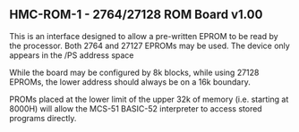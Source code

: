 HMC-ROM-1 - 2764/27128 ROM Board v1.00
--------------------------------------

This is an interface designed to allow a pre-written EPROM
to be read by the processor. Both 2764 and 27127 EPROMs
may be used. The device only appears in the /PS address space

While the board may be configured by 8k blocks, while using
27128 EPROMs, the lower address should always be on a 16k 
boundary.

PROMs placed at the lower limit of the upper 32k of memory
(i.e. starting at 8000H) will allow the MCS-51 BASIC-52 
interpreter to access stored programs directly.

